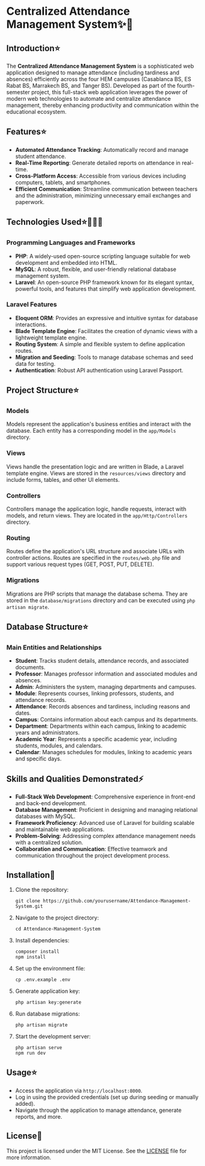 # Centralized Attendance Management System✨🏫

## Introduction⭐

The **Centralized Attendance Management System** is a sophisticated web application designed to manage attendance (including tardiness and absences) efficiently across the four HEM campuses (Casablanca BS, ES Rabat BS, Marrakech BS, and Tanger BS). Developed as part of the fourth-semester project, this full-stack web application leverages the power of modern web technologies to automate and centralize attendance management, thereby enhancing productivity and communication within the educational ecosystem.

## Features⭐

- **Automated Attendance Tracking**: Automatically record and manage student attendance.
- **Real-Time Reporting**: Generate detailed reports on attendance in real-time.
- **Cross-Platform Access**: Accessible from various devices including computers, tablets, and smartphones.
- **Efficient Communication**: Streamline communication between teachers and the administration, minimizing unnecessary email exchanges and paperwork.

## Technologies Used⭐👨🏻‍💻

### Programming Languages and Frameworks

- **PHP**: A widely-used open-source scripting language suitable for web development and embedded into HTML.
- **MySQL**: A robust, flexible, and user-friendly relational database management system.
- **Laravel**: An open-source PHP framework known for its elegant syntax, powerful tools, and features that simplify web application development.

### Laravel Features

- **Eloquent ORM**: Provides an expressive and intuitive syntax for database interactions.
- **Blade Template Engine**: Facilitates the creation of dynamic views with a lightweight template engine.
- **Routing System**: A simple and flexible system to define application routes.
- **Migration and Seeding**: Tools to manage database schemas and seed data for testing.
- **Authentication**: Robust API authentication using Laravel Passport.

## Project Structure⭐

### Models

Models represent the application's business entities and interact with the database. Each entity has a corresponding model in the `app/Models` directory.

### Views

Views handle the presentation logic and are written in Blade, a Laravel template engine. Views are stored in the `resources/views` directory and include forms, tables, and other UI elements.

### Controllers

Controllers manage the application logic, handle requests, interact with models, and return views. They are located in the `app/Http/Controllers` directory.

### Routing

Routes define the application's URL structure and associate URLs with controller actions. Routes are specified in the `routes/web.php` file and support various request types (GET, POST, PUT, DELETE).

### Migrations

Migrations are PHP scripts that manage the database schema. They are stored in the `database/migrations` directory and can be executed using `php artisan migrate`.

## Database Structure⭐

### Main Entities and Relationships

- **Student**: Tracks student details, attendance records, and associated documents.
- **Professor**: Manages professor information and associated modules and absences.
- **Admin**: Administers the system, managing departments and campuses.
- **Module**: Represents courses, linking professors, students, and attendance records.
- **Attendance**: Records absences and tardiness, including reasons and dates.
- **Campus**: Contains information about each campus and its departments.
- **Department**: Departments within each campus, linking to academic years and administrators.
- **Academic Year**: Represents a specific academic year, including students, modules, and calendars.
- **Calendar**: Manages schedules for modules, linking to academic years and specific days.

## Skills and Qualities Demonstrated⚡

- **Full-Stack Web Development**: Comprehensive experience in front-end and back-end development.
- **Database Management**: Proficient in designing and managing relational databases with MySQL.
- **Framework Proficiency**: Advanced use of Laravel for building scalable and maintainable web applications.
- **Problem-Solving**: Addressing complex attendance management needs with a centralized solution.
- **Collaboration and Communication**: Effective teamwork and communication throughout the project development process.

## Installation🧩

1. Clone the repository:
    
    ```
    git clone https://github.com/yourusername/Attendance-Management-System.git
    
    ```
    
2. Navigate to the project directory:
    
    ```
    cd Attendance-Management-System
    
    ```
    
3. Install dependencies:
    
    ```
    composer install
    npm install
    
    ```
    
4. Set up the environment file:
    
    ```
    cp .env.example .env
    
    ```
    
5. Generate application key:
    
    ```
    php artisan key:generate
    
    ```
    
6. Run database migrations:
    
    ```
    php artisan migrate
    
    ```
    
7. Start the development server:
    
    ```
    php artisan serve
    npm run dev
    
    ```
    

## Usage⭐

- Access the application via `http://localhost:8000`.
- Log in using the provided credentials (set up during seeding or manually added).
- Navigate through the application to manage attendance, generate reports, and more.

## License📜

This project is licensed under the MIT License. See the [LICENSE](notion://www.notion.so/LICENSE) file for more information.
